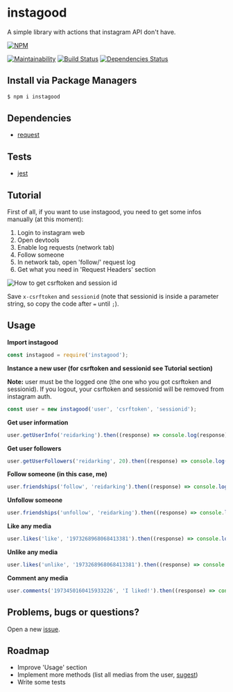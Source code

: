 # instagood

A simple library with actions that instagram API don't have.

[![NPM](https://nodei.co/npm/instagood.png)](https://nodei.co/npm/instagood/)

[![Maintainability](https://api.codeclimate.com/v1/badges/8800bfa9d98622e8d86e/maintainability)](https://codeclimate.com/github/reidark/instagood/maintainability)
[![Build Status](https://travis-ci.org/reidark/instagood.png)](https://travis-ci.org/reidark/instagood)
[![Dependencies Status](https://david-dm.org/reidark/instagood.svg)](https://david-dm.org/reidark/instagood)

## Install via Package Managers

```sh
$ npm i instagood
```

## Dependencies

- [request](https://github.com/request/request)

## Tests

- [jest](https://github.com/facebook/jest)

## Tutorial

First of all, if you want to use instagood, you need to get some infos manually (at this moment):

1. Login to instagram web
2. Open devtools
3. Enable log requests (network tab)
4. Follow someone
5. In network tab, open 'follow/' request log
6. Get what you need in 'Request Headers' section

![How to get csrftoken and session id](https://raw.githubusercontent.com/reidark/instagood/master/tutorial/img/getting.jpg)

Save `x-csrftoken` and `sessionid` (note that sessionid is inside a parameter string, so copy the code after `=` until `;`).

## Usage

**Import instagood**

```javascript
const instagood = require('instagood');
```

**Instance a new user (for csrftoken and sessionid see Tutorial section)**

**Note:** user must be the logged one (the one who you got csrftoken and sessionid). If you logout, your csrftoken and sessionid will be removed from instagram auth.

```javascript
const user = new instagood('user', 'csrftoken', 'sessionid');
```

**Get user information**

```javascript
user.getUserInfo('reidarking').then((response) => console.log(response), (err) => console.log(err));
```

**Get user followers**

```javascript
user.getUserFollowers('reidarking', 20).then((response) => console.log(response.followers), (err) => console.log(err));
```

**Follow someone (in this case, me)**

```javascript
user.friendships('follow', 'reidarking').then((response) => console.log(response), (err) => console.log(err));
```

**Unfollow someone**

```javascript
user.friendships('unfollow', 'reidarking').then((response) => console.log(response), (err) => console.log(err));
```

**Like any media**

```javascript
user.likes('like', '1973268968068413381').then((response) => console.log(response), (err) => console.log(err));
```

**Unlike any media**

```javascript
user.likes('unlike', '1973268968068413381').then((response) => console.log(response), (err) => console.log(err));
```

**Comment any media**

```javascript
user.comments('1973450160415933226', 'I liked!').then((response) => console.log(response), (err) => console.log(err));
```

## Problems, bugs or questions?

Open a new [issue](https://github.com/reidark/instagood/issues).

## Roadmap

- Improve 'Usage' section
- Implement more methods (list all medias from the user, [sugest](https://github.com/reidark/instagood/issues))
- Write some tests
